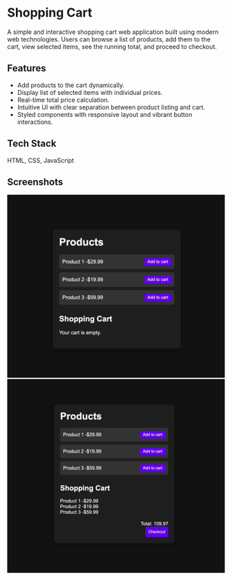 # Shopping Cart

A simple and interactive shopping cart web application built using modern web technologies. Users can browse a list of products, add them to the cart, view selected items, see the running total, and proceed to checkout.
## Features

- Add products to the cart dynamically.
- Display list of selected items with individual prices.
- Real-time total price calculation.
- Intuitive UI with clear separation between product listing and cart.
- Styled components with responsive layout and vibrant button interactions.
  
## Tech Stack

HTML, CSS, JavaScript

## Screenshots

![screenshots](https://github.com/SunilKumarSharma129/Shopping-Cart/blob/8af680b797b938f91bfdf815f82c972381100008/image-01.jpeg)
![screenshots2](https://github.com/SunilKumarSharma129/Shopping-Cart/blob/01cff088b05f5b01a9a2c91475b0e487487c37bc/image-02.jpeg)

 
